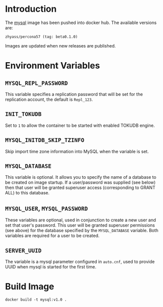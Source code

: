 # Introduction

The [mysql](https://hub.docker.com/repository/docker/zhyass/percona57) image has been pushed into docker hub. The available versions are:

    zhyass/percona57 (tag: beta0.1.0)

Images are updated when new releases are published. 

# Environment Variables

## `MYSQL_REPL_PASSWORD`

This variable specifies a replication password that will be set for the replication account, the default is `Repl_123`.

## `INIT_TOKUDB`

Set to `1` to allow the container to be started with enabled TOKUDB engine.

## `MYSQL_INITDB_SKIP_TZINFO`

Skip import time zone information into MySQL when the variable is set.

## `MYSQL_DATABASE`

This variable is optional. It allows you to specify the name of a database to be created on image startup. If a user/password was supplied (see below) then that user will be granted superuser access (corresponding to GRANT ALL) to this database.

## `MYSQL_USER`, `MYSQL_PASSWORD`

These variables are optional, used in conjunction to create a new user and set that user's password. This user will be granted superuser permissions (see above) for the database specified by the `MYSQL_DATABASE` variable. Both variables are required for a user to be created.

## `SERVER_UUID`

The variable is a mysql parameter configured in `auto.cnf`, used to provide UUID when mysql is started for the first time.

# Build Image

```
docker build -t mysql:v1.0 .
```
